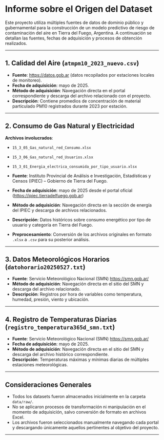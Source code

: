 
# Informe sobre el Origen del Dataset

Este proyecto utiliza múltiples fuentes de datos de dominio público y gubernamental para la construcción de un modelo predictivo de riesgo de contaminación del aire en Tierra del Fuego, Argentina. A continuación se detallan las fuentes, fechas de adquisición y procesos de obtención realizados.

---

## 1. Calidad del Aire (`atmpm10_2023_nuevo.csv`)
- **Fuente**: https://datos.gob.ar (datos recopilados por estaciones locales de monitoreo).
- **Fecha de adquisición**: mayo de 2025.
- **Método de adquisición**: Navegación directa en el portal correspondiente y descarga del archivo relacionado con el proyecto.
- **Descripción**: Contiene promedios de concentración de material particulado PM10 registrados durante 2023 por estación.

---

## 2. Consumo de Gas Natural y Electricidad  
**Archivos involucrados**:
- `15_3_05_Gas_natural_red_Consumo.xlsx`  
- `15_3_06_Gas_natural_red_Usuarios.xlsx`  
- `15_3_01_Energia_electrica_consumida_por_tipo_usuario.xlsx`

- **Fuente**: Instituto Provincial de Análisis e Investigación, Estadísticas y Censos (IPIEC) – Gobierno de Tierra del Fuego.
- **Fecha de adquisición**: mayo de 2025 desde el portal oficial (https://ipiec.tierradelfuego.gob.ar)
- **Método de adquisición**: Navegación directa en la sección de energía del IPIEC y descarga de archivos relacionados.
- **Descripción**: Datos históricos sobre consumo energético por tipo de usuario y categoría en Tierra del Fuego.
- **Preprocesamiento**: Conversión de los archivos originales en formato `.xlsx` a `.csv` para su posterior análisis.

---

## 3. Datos Meteorológicos Horarios (`datohorario20250527.txt`)
- **Fuente**: Servicio Meteorológico Nacional (SMN) https://smn.gob.ar/
- **Método de adquisición**: Navegación directa en el sitio del SMN y descarga del archivo relacionado.
- **Descripción**: Registros por hora de variables como temperatura, humedad, presión, viento y ubicación.

---

## 4. Registro de Temperaturas Diarias (`registro_temperatura365d_smn.txt`)
- **Fuente**: Servicio Meteorológico Nacional (SMN) https://smn.gob.ar/
- **Fecha de adquisición**: mayo de 2025.
- **Método de adquisición**: Navegación directa en el sitio del SMN y descarga del archivo histórico correspondiente.
- **Descripción**: Temperaturas máximas y mínimas diarias de múltiples estaciones meteorológicas.

---

## Consideraciones Generales
- Todos los datasets fueron almacenados inicialmente en la carpeta `data/raw/`.
- No se aplicaron procesos de transformación ni manipulación en el momento de adquisición, salvo conversión de formato en archivos Excel.
- Los archivos fueron seleccionados manualmente navegando cada portal y descargando únicamente aquellos pertinentes al objetivo del proyecto.

---
